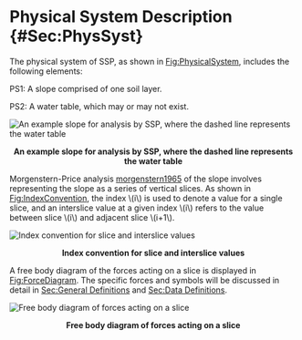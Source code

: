 # Physical System Description {#Sec:PhysSyst}

The physical system of SSP, as shown in [Fig:PhysicalSystem](./SecPhysSyst.md#Figure:PhysicalSystem), includes the following elements:

PS1: A slope comprised of one soil layer.

PS2: A water table, which may or may not exist.


<div id="Figure:PhysicalSystem"></div>

![An example slope for analysis by SSP, where the dashed line represents the water table](../../../../datafiles/ssp/PhysSyst.png)
**<p align="center">An example slope for analysis by SSP, where the dashed line represents the water table</p>**

Morgenstern-Price analysis [morgenstern1965](./SecReferences.md#morgenstern1965) of the slope involves representing the slope as a series of vertical slices. As shown in [Fig:IndexConvention](./SecPhysSyst.md#Figure:IndexConvention), the index \\(i\\) is used to denote a value for a single slice, and an interslice value at a given index \\(i\\) refers to the value between slice \\(i\\) and adjacent slice \\(i+1\\).

<div id="Figure:IndexConvention"></div>

![Index convention for slice and interslice values](../../../../datafiles/ssp/IndexConvention.png)
**<p align="center">Index convention for slice and interslice values</p>**

A free body diagram of the forces acting on a slice is displayed in [Fig:ForceDiagram](./SecPhysSyst.md#Figure:ForceDiagram). The specific forces and symbols will be discussed in detail in [Sec:General Definitions](./SecGDs.md#Sec:GDs) and [Sec:Data Definitions](./SecDDs.md#Sec:DDs).

<div id="Figure:ForceDiagram"></div>

![Free body diagram of forces acting on a slice](../../../../datafiles/ssp/ForceDiagram.png)
**<p align="center">Free body diagram of forces acting on a slice</p>**

